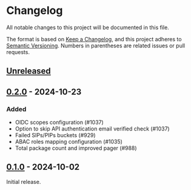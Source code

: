 # Changelog

All notable changes to this project will be documented in this file.

The format is based on [Keep a Changelog], and this project adheres to
[Semantic Versioning]. Numbers in parentheses are related issues or pull
requests.

## [Unreleased]

## [0.2.0] - 2024-10-23

### Added

- OIDC scopes configuration (#1037)
- Option to skip API authentication email verified check (#1037)
- Failed SIPs/PIPs buckets (#929)
- ABAC roles mapping configuration (#1035)
- Total package count and improved pager (#988)

## [0.1.0] - 2024-10-02

Initial release.

[unreleased]: https://github.com/artefactual-sdps/enduro/compare/v0.2.0...HEAD
[0.2.0]: https://github.com/artefactual-sdps/enduro/compare/v0.1.0...v0.2.0
[0.1.0]: https://github.com/artefactual-sdps/enduro/releases/tag/v0.1.0
[keep a changelog]: https://keepachangelog.com/en/1.1.0
[semantic versioning]: https://semver.org/spec/v2.0.0.html
